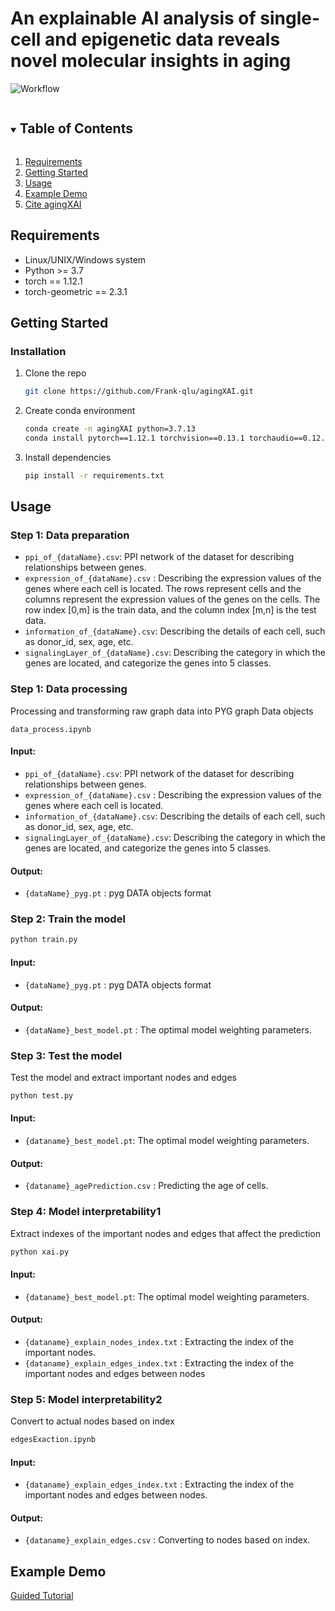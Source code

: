 # An explainable AI analysis of single-cell and epigenetic data reveals novel molecular insights in aging

![Workflow](./fig/workflow.png)

<!-- TABLE OF CONTENTS -->
<details open="open">
  <summary><h2 style="display: inline-block">Table of Contents</h2></summary>
  <ol>
    <li>
      <a href="#Requirements">Requirements</a>
    </li>
    <li>
      <a href="#getting-started">Getting Started</a>
    </li>
    <li><a href="#usage">Usage</a></li>
    <li><a href="#example-demo">Example Demo</a></li>
    <li><a href="#cite-agingxai">Cite agingXAI</a></li>
  </ol>
</details>

<!-- Requirements -->
## Requirements

+ Linux/UNIX/Windows system
+ Python >= 3.7
+ torch == 1.12.1
+ torch-geometric == 2.3.1

<!-- GETTING STARTED -->
## Getting Started



### Installation

1. Clone the repo
   ```sh
   git clone https://github.com/Frank-qlu/agingXAI.git
   ```
2. Create conda environment
   ```sh
   conda create -n agingXAI python=3.7.13
   conda install pytorch==1.12.1 torchvision==0.13.1 torchaudio==0.12.1 cudatoolkit=11.3 -c pytorch
   ```
3. Install dependencies
   ```sh
   pip install -r requirements.txt
   ```

## Usage

### Step 1: Data preparation
+ `ppi_of_{dataName}.csv`: PPI network of the dataset for describing relationships between genes.
+ `expression_of_{dataName}.csv` : Describing the expression values of the genes where each cell is located. The rows represent cells and the columns represent the expression values of the genes on the cells. The row index [0,m] is the train data, and the column index [m,n] is the test data. 
+ `information_of_{dataName}.csv`: Describing the details of each cell, such as donor_id, sex, age, etc. 
+ `signalingLayer_of_{dataName}.csv`: Describing the category in which the genes are located, and categorize the genes into 5 classes.

### Step 1: Data processing
Processing and transforming raw graph data into PYG graph Data objects
```
data_process.ipynb
```

#### Input:

+ `ppi_of_{dataName}.csv`: PPI network of the dataset for describing relationships between genes.
+ `expression_of_{dataName}.csv` : Describing the expression values of the genes where each cell is located.
+ `information_of_{dataName}.csv`: Describing the details of each cell, such as donor_id, sex, age, etc.
+ `signalingLayer_of_{dataName}.csv`: Describing the category in which the genes are located, and categorize the genes into 5 classes.

#### Output:

+ `{dataName}_pyg.pt` : pyg DATA objects format

### Step 2: Train the model

```py
python train.py
```
#### Input:

+ `{dataName}_pyg.pt` : pyg DATA objects format

#### Output:

+ `{dataName}_best_model.pt` : The optimal model weighting parameters.

### Step 3: Test the model 
Test the model and extract important nodes and edges

```py
python test.py
```

#### Input:

+ `{dataname}_best_model.pt`: The optimal model weighting parameters.

#### Output:

+ `{dataname}_agePrediction.csv` : Predicting the age of cells.


### Step 4:  Model interpretability1 
Extract indexes of the important nodes and edges that affect the prediction  

```py
python xai.py
```
#### Input:

+ `{dataname}_best_model.pt`: The optimal model weighting parameters.

#### Output:

+ `{dataname}_explain_nodes_index.txt` : Extracting the index of the important nodes.
+ `{dataname}_explain_edges_index.txt` : Extracting the index of the important nodes and edges between nodes

### Step 5: Model interpretability2

Convert to actual nodes based on index
```py
edgesExaction.ipynb
```

#### Input:

+ `{dataname}_explain_edges_index.txt` : Extracting the index of the important nodes and edges between nodes.

#### Output:

+ `{dataname}_explain_edges.csv` :  Converting to nodes based on index.

<!-- EXAMPLE DEMO -->
## Example Demo

[Guided Tutorial](example/tutorial.ipynb)
